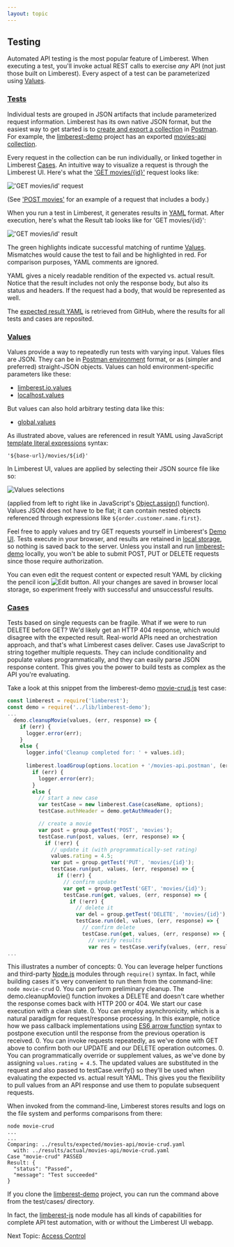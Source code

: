 ```yaml
---
layout: topic
---
```

## Testing
Automated API testing is the most popular feature of Limberest. When executing a test, 
you'll invoke actual REST calls to exercise *any* API (not just those built on Limberest).
Every aspect of a test can be parameterized using [Values](#values).

### [Tests](https://limberest.io/ui/testing)
Individual tests are grouped in JSON artifacts that include parameterized request information.
Limberest has its own native JSON format, but the easiest way to get started is to
[create and export a collection](https://www.getpostman.com/docs/postman/collections/creating_collections) 
in [Postman](https://www.getpostman.com/).  For example, the [limberest-demo](https://github.com/limberest/limberest-demo)
project has an exported [movies-api collection](https://github.com/limberest/limberest-demo/blob/master/test/movies-api.postman).

Every request in the collection can be run individually, or linked together in Limberest [Cases](#cases).
An intuitive way to visualize a request is through the Limberest UI.  Here's what the 
['GET movies/{id}'](https://limberest.io/ui/testing/movies-api/GET/movies/{id}) request looks like:

!['GET movies/id' request](../img/get-movies-id-request.png)

(See ['POST movies'](https://limberest.io/ui/testing/movies-api/POST/movies) for an example of a request that includes a body.) 

When you run a test in Limberest, it generates results in [YAML](http://yaml.org/) format.  After execution, here's 
what the Result tab looks like for 'GET movies/{id}':

!['GET movies/id' result](../img/get-movies-id-result.png)

The green highlights indicate successful matching of runtime [Values](#values).  Mismatches would cause the test to fail
and be highlighted in red.  For comparison purposes, YAML comments are ignored.

YAML gives a nicely readable rendition of the expected vs. actual result.  Notice that the result includes not only 
the response body, but also its status and headers.  If the request had a body, that would be represented as well.

The [expected result YAML](https://github.com/limberest/limberest-demo/blob/master/test/results/expected/movies-api/GET_movies_{id}.yaml) 
is retrieved from GitHub, where the results for all tests and cases are reposited.

### [Values](https://limberest.io/ui/values)
Values provide a way to repeatedly run tests with varying input.  Values files are JSON.  They can be in
[Postman environment](https://www.getpostman.com/docs/postman/environments_and_globals/manage_environments) format,
or as (simpler and preferred) straight-JSON objects.  Values can hold environment-specific parameters like these:
  - [limberest.io.values](https://github.com/limberest/limberest-demo/blob/master/test/limberest.io.values)
  - [localhost.values](https://github.com/limberest/limberest-demo/blob/master/test/localhost.values)

But values can also hold arbitrary testing data like this:
  - [global.values](https://github.com/limberest/limberest-demo/blob/master/test/global.values)
  
As illustrated above, values are referenced in result YAML using JavaScript 
[template literal expressions](https://developer.mozilla.org/en-US/docs/Web/JavaScript/Reference/Template_literals) syntax:
```
'${base-url}/movies/${id}'
``` 
In Limberest UI, values are applied by selecting their JSON source file like so:

![Values selections](../img/values-selections.png)

(applied from left to right like in JavaScript's 
[Object.assign()](https://developer.mozilla.org/en-US/docs/Web/JavaScript/Reference/Global_Objects/Object/assign) function).
Values JSON does not have to be flat; it can contain nested objects referenced through expressions like `${order.customer.name.first}`. 

Feel free to apply values and try GET requests yourself in Limberest's [Demo UI](https://limberest.io/ui/testing).
Tests execute in your browser, and results are retained in [local storage](https://developer.mozilla.org/en-US/docs/Web/API/Window/localStorage),
so nothing is saved back to the server.  Unless you install and run [limberest-demo](https://github.com/limberest/limberest-demo/blob/master/README.md)
locally, you won't be able to submit POST, PUT or DELETE requests since those require authorization.

You can even edit the request content or expected result YAML by clicking the pencil icon ![Edit button](../img/edit-button.png).
All your changes are saved in browser local storage, so experiment freely with successful and unsuccessful results.

### [Cases](https://limberest.io/ui/cases)
Tests based on single requests can be fragile.  What if we were to run DELETE before GET?  We'd likely get an HTTP 404 response,
which would disagree with the expected result.  Real-world APIs need an orchestration approach, and that's what Limberest cases deliver.
Cases use JavaScript to string together multiple requests.  They can include conditionality and populate values programmatically, and they
can easily parse JSON response content.  This gives you the power to build tests as complex as the API you're evaluating.

Take a look at this snippet from the limberest-demo [movie-crud.js](https://github.com/limberest/limberest-demo/blob/master/test/cases/movie-crud.js)
test case:
```javascript
const limberest = require('limberest');
const demo = require('../lib/limberest-demo');
...
  demo.cleanupMovie(values, (err, response) => {
    if (err) {
      logger.error(err);
    }
    else {
      logger.info('Cleanup completed for: ' + values.id);
      
      limberest.loadGroup(options.location + '/movies-api.postman', (err, group) => {
        if (err) {
          logger.error(err);
        }
        else {
          // start a new case
          var testCase = new limberest.Case(caseName, options);
          testCase.authHeader = demo.getAuthHeader();

          // create a movie
          var post = group.getTest('POST', 'movies');
          testCase.run(post, values, (err, response) => {
            if (!err) {
              // update it (with programmatically-set rating)
              values.rating = 4.5;
              var put = group.getTest('PUT', 'movies/{id}');
              testCase.run(put, values, (err, response) => {
                if (!err) {
                  // confirm update
                  var get = group.getTest('GET', 'movies/{id}');
                  testCase.run(get, values, (err, response) => {
                    if (!err) {
                      // delete it
                      var del = group.getTest('DELETE', 'movies/{id}');
                      testCase.run(del, values, (err, response) => {
                        // confirm delete
                        testCase.run(get, values, (err, response) => {
                          // verify results
                          var res = testCase.verify(values, (err, result) => {
...
```
This illustrates a number of concepts:
  0. You can leverage helper functions and third-party [Node.js](https://nodejs.org/en/) modules through `require()` syntax.
     In fact, while building cases it's very convenient to run them from the command-line:
     ```
     node movie-crud
     ```
  0. You can perform preliminary cleanup.  The demo.cleanupMovie() function invokes a DELETE and doesn't care whether
     the response comes back with HTTP 200 or 404.  We start our case execution with a clean slate.
  0. You can employ asynchronicity, which is a natural paradigm for request/response processing.
     In this example, notice how we pass callback implementations using 
     [ES6 arrow function](https://developer.mozilla.org/en-US/docs/Web/JavaScript/Reference/Functions/Arrow_functions)
     syntax to postpone execution until the response from the previous operation is received.
  0. You can invoke requests repeatedly, as we've done with GET above to confirm both our UPDATE and our DELETE
     operation outcomes.
  0. You can programmatically override or supplement values, as we've done by assigning `values.rating = 4.5`.
     The updated values are substituted in the request and also passed to testCase.verify() so they'll be used
     when evaluating the expected vs. actual result YAML.  This gives you the flexibility to pull values from
     an API response and use them to populate subsequent requests.
     
When invoked from the command-line, Limberest stores results and logs on the file system and performs comparisons from there:
```
node movie-crud
...
...
Comparing: ../results/expected/movies-api/movie-crud.yaml
  with: ../results/actual/movies-api/movie-crud.yaml
Case "movie-crud" PASSED
Result: {
  "status": "Passed",
  "message": "Test succeeded"
}
```
If you clone the [limberest-demo](https://github.com/limberest/limberest-demo) project, you can run the command 
above from the test/cases/ directory.

In fact, the [limberest-js](https://www.npmjs.com/package/limberest) node module has all kinds of capabilities for
complete API test automation, with or without the Limberest UI webapp.

Next Topic: [Access Control](auth)
